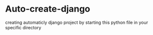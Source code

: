 # Auto-create-django
 creating automaticly django project by starting this python file in your specific directory
